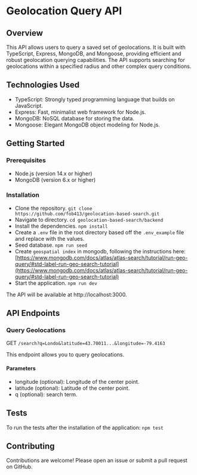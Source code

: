 # Geolocation Query API
## Overview
This API allows users to query a saved set of geolocations. It is built with TypeScript, Express, MongoDB, and Mongoose, providing efficient and robust geolocation querying capabilities. The API supports searching for geolocations within a specified radius and other complex query conditions.

## Technologies Used
- TypeScript: Strongly typed programming language that builds on JavaScript.
- Express: Fast, minimalist web framework for Node.js.
- MongoDB: NoSQL database for storing the data.
- Mongoose: Elegant MongoDB object modeling for Node.js.

## Getting Started
### Prerequisites
- Node.js (version 14.x or higher)
- MongoDB (version 6.x or higher)

### Installation
- Clone the repository. `git clone https://github.com/fob413/geolocation-based-search.git`
- Navigate to directory. `cd geolocation-based-search/backend`
- Install the dependencies. `npm install`
- Create a `.env` file in the root directory based off the `.env_example` file and replace with the values.
- Seed database. `npm run seed`
- Create `geospatial index` in mongodb, following the instructions here: [https://www.mongodb.com/docs/atlas/atlas-search/tutorial/run-geo-query/#std-label-run-geo-search-tutorial](https://www.mongodb.com/docs/atlas/atlas-search/tutorial/run-geo-query/#std-label-run-geo-search-tutorial)
- Start the application. `npm run dev`

The API will be available at http://localhost:3000.

## API Endpoints
### Query Geolocations
GET `/search?q=Londo&latitude=43.70011...&longitude=-79.4163`

This endpoint allows you to query geolocations.

#### Parameters
- longitude (optional): Longitude of the center point.
- latitude (optional): Latitude of the center point.
- q (optional): search term.

## Tests
To run the tests after the installation of the application: `npm test`

## Contributing
Contributions are welcome! Please open an issue or submit a pull request on GitHub.
